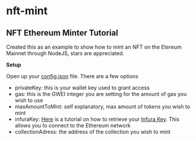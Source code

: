 # nft-mint

## NFT Ethereum Minter Tutorial

Created this as an example to show how to mint an NFT on the Etereum Mainnet through NodeJS, stars are appreciated. 


**Setup**

Open up your [config.json](https://github.com/reb0und/nft-mint/blob/main/config.json) file. There are a few options
 - privateKey: this is your wallet key used to grant access 
 - gas: this is the GWEI integer you are setting for the amount of gas you wish to use
 - maxAmountToMint: self explanatory, max amount of tokens you wish to mint
 - infuraKey: [Here](https://ethereumico.io/knowledge-base/infura-api-key-guide/) is a tutorial on how to retrieve your [Infura Key](https://infura.io/dashboard). This allows you to connect to the Ethereum network
 - collectionAdress: the address of the collection you wish to mint

